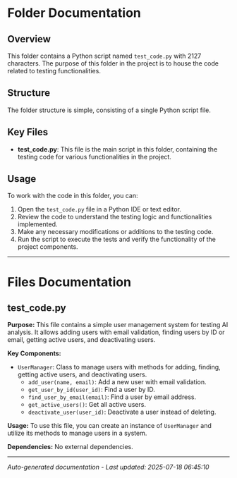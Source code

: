 # Folder Documentation

## Overview
This folder contains a Python script named `test_code.py` with 2127 characters. The purpose of this folder in the project is to house the code related to testing functionalities.

## Structure
The folder structure is simple, consisting of a single Python script file.

## Key Files
- **test_code.py**: This file is the main script in this folder, containing the testing code for various functionalities in the project.

## Usage
To work with the code in this folder, you can:
1. Open the `test_code.py` file in a Python IDE or text editor.
2. Review the code to understand the testing logic and functionalities implemented.
3. Make any necessary modifications or additions to the testing code.
4. Run the script to execute the tests and verify the functionality of the project components.

---

# Files Documentation

## test_code.py

**Purpose:** This file contains a simple user management system for testing AI analysis. It allows adding users with email validation, finding users by ID or email, getting active users, and deactivating users.

**Key Components:**
- `UserManager`: Class to manage users with methods for adding, finding, getting active users, and deactivating users.
  - `add_user(name, email)`: Add a new user with email validation.
  - `get_user_by_id(user_id)`: Find a user by ID.
  - `find_user_by_email(email)`: Find a user by email address.
  - `get_active_users()`: Get all active users.
  - `deactivate_user(user_id)`: Deactivate a user instead of deleting.

**Usage:** To use this file, you can create an instance of `UserManager` and utilize its methods to manage users in a system.

**Dependencies:** No external dependencies.

---
*Auto-generated documentation - Last updated: 2025-07-18 06:45:10*
